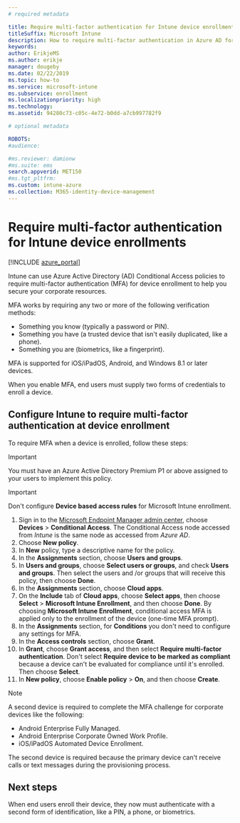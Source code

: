 ```yaml
---
# required metadata

title: Require multi-factor authentication for Intune device enrollment
titleSuffix: Microsoft Intune
description: How to require multi-factor authentication in Azure AD for Intune device enrollment.
keywords:
author: ErikjeMS
ms.author: erikje
manager: dougeby
ms.date: 02/22/2019
ms.topic: how-to
ms.service: microsoft-intune
ms.subservice: enrollment
ms.localizationpriority: high
ms.technology:
ms.assetid: 94280c73-c05c-4e72-b0dd-a7cb997782f9

# optional metadata

ROBOTS:
#audience:

#ms.reviewer: damionw
#ms.suite: ems
search.appverid: MET150
#ms.tgt_pltfrm:
ms.custom: intune-azure
ms.collection: M365-identity-device-management
---
```


# Require multi-factor authentication for Intune device enrollments

[!INCLUDE [azure_portal](../includes/azure_portal.md)]

Intune can use Azure Active Directory (AD) Conditional Access policies to require multi-factor authentication (MFA) for device enrollment to help you secure your corporate resources.

MFA works by requiring any two or more of the following verification methods:

- Something you know (typically a password or PIN).
- Something you have (a trusted device that isn't easily duplicated, like a phone).
- Something you are (biometrics, like a fingerprint).

MFA is supported for iOS/iPadOS, Android, and Windows 8.1 or later devices.

When you enable MFA, end users must supply two forms of credentials to enroll a device.

## Configure Intune to require multi-factor authentication at device enrollment

To require MFA when a device is enrolled, follow these steps:

>[!Important]
>You must have an Azure Active Directory Premium P1 or above assigned to your users to implement this policy.

>[!Important]
>Don't configure **Device based access rules** for Microsoft Intune enrollment.

1. Sign in to the [Microsoft Endpoint Manager admin center](https://go.microsoft.com/fwlink/?linkid=2109431), choose **Devices** > **Conditional Access**. The Conditional Access node accessed from *Intune* is the same node as accessed from *Azure AD*.
2. Choose **New policy**.
3. In **New** policy, type a descriptive name for the policy.
4. In the **Assignments** section, choose **Users and groups**. 
5. In **Users and groups**, choose **Select users or groups**, and check **Users and groups**. Then select the users and /or groups that will receive this policy, then choose **Done**.
6. In the **Assignments** section, choose **Cloud apps**.
7. On the **Include** tab of **Cloud apps**, choose **Select apps**, then choose **Select** > **Microsoft Intune Enrollment**, and then choose **Done**. By choosing **Microsoft Intune Enrollment**, conditional access MFA is applied only to the enrollment of the device (one-time MFA prompt).
8. In the **Assignments** section, for **Conditions** you don't need to configure any settings for MFA.
9. In the **Access controls** section, choose **Grant**.
10. In **Grant**, choose **Grant access**, and then select **Require multi-factor authentication**. Don't select **Require device to be marked as compliant** because a device can't be evaluated for compliance until it's enrolled. Then choose **Select**.
11. In **New policy**, choose **Enable policy** > **On**, and then choose **Create**.

> [!NOTE]
> A second device is required to complete the MFA challenge for corporate devices like the following:
> - Android Enterprise Fully Managed.
> - Android Enterprise Corporate Owned Work Profile.
> - iOS/iPadOS Automated Device Enrollment.
>
> The second device is required because the primary device can't receive calls or text messages during the provisioning process.


## Next steps

When end users enroll their device, they now must authenticate with a second form of identification, like a PIN, a phone, or biometrics.

